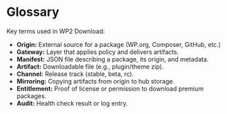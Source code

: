 # Glossary

Key terms used in WP2 Download:

- **Origin:** External source for a package (WP.org, Composer, GitHub, etc.)
- **Gateway:** Layer that applies policy and delivers artifacts.
- **Manifest:** JSON file describing a package, its origin, and metadata.
- **Artifact:** Downloadable file (e.g., plugin/theme zip).
- **Channel:** Release track (stable, beta, rc).
- **Mirroring:** Copying artifacts from origin to hub storage.
- **Entitlement:** Proof of license or permission to download premium packages.
- **Audit:** Health check result or log entry.

